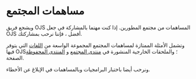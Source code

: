 # مساهمات المجتمع

ويشجع فريق OJS المساهمات من مجتمع المطورين. إذا كنت مهتما بالمشاركة في جعل OJS أفضل ، فإننا نرحب بمشاركتك.

وتشمل الأمثلة الممتازة لمساهمات المجتمع المجموعة الواسعة من [اللغات](https://pkp.sfu.ca/wiki/index.php?title=Translating_OxS#OJS_Languages) التي يتوفر فيها OJS؛ والملحقات الخارجية المنشورة في [منتدى المجتمع](https://forum.pkp.sfu.ca/) و [المنتدى المحفوظة](https://pkp.sfu.ca/support/forum/viewforum.php?f=28) الصفحة.

ونرحب أيضا باختبار البرامجيات وبالمساهمات في الإبلاغ عن الأخطاء.